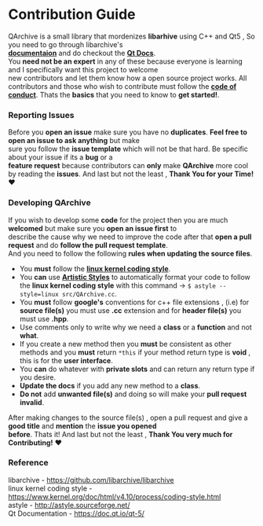 # Contribution Guide

QArchive is a small library that mordenizes **libarhive** using C++ and Qt5 , So you need to go through libarchive's   
**[documentaion](https://github.com/libarchive/libarchive/wiki)** and do checkout the **[Qt Docs](https://doc.qt.io/qt-5/)**.   
You **need not be an expert** in any of these because everyone is learning and I specifically want this project to welcome   
new contributors and let them know how a open source project works. All contributors and those who wish to contribute must follow the **[code of conduct](CODE_OF_CONDUCT.md)**. Thats the **basics** that you need to know to **get started!**.


### Reporting Issues

Before you **open an issue** make sure you have no **duplicates**. **Feel free to open an issue to ask anything** but make   
sure you follow the **issue template** which will not be that hard. Be specific about your issue if its a **bug** or a   
**feature request** because contributors can **only** make **QArchive** more cool by reading the **issues**.
And last but not the least , **Thank You for your Time!** :heart:

### Developing QArchive

If you wish to develop some **code** for the project then you are much **welcomed** but make sure you **open an issue first** to   
describe the cause why we need to improve the code after that **open a pull request** and do **follow the pull request template**.   
And you need to follow the following **rules when updating the source files**.

 * You **must** follow the **[linux kernel coding style](https://www.kernel.org/doc/html/v4.10/process/coding-style.html)**.
 * You **can** use **[Artistic Styles](http://astyle.sourceforge.net/)** to automatically format your code to follow the
   **linux kernel coding style** with this command -> ``` $ astyle --style=linux src/QArchive.cc ```.
 * You **must** follow **google's** conventions for c++ file extensions , (i.e) for **source file(s)** you must use **.cc**
   extension and for **header file(s)** you must use **.hpp**.
 * Use comments only to write why we need a **class** or a **function** and not **what**.
 * If you create a new method then you **must** be consistent as other methods and you **must** return ```*this``` if your 
   method return type is **void** , this is for the **user interface**.
 * You **can** do whatever with **private slots** and can return any return type if you desire.
 * **Update the docs** if you add any new method to a **class**.
 * **Do not** add **unwanted file(s)** and doing so will make your **pull request invalid**.
 
After making changes to the source file(s) , open a pull request and give a **good title** and **mention** the **issue you opened   
before**. Thats it! And last but not the least , **Thank You very much for Contributing!** :heart:

### Reference

libarchive - https://github.com/libarchive/libarchive   
linux kernel coding style - https://www.kernel.org/doc/html/v4.10/process/coding-style.html   
astyle - http://astyle.sourceforge.net/   
Qt Documentation - https://doc.qt.io/qt-5/
